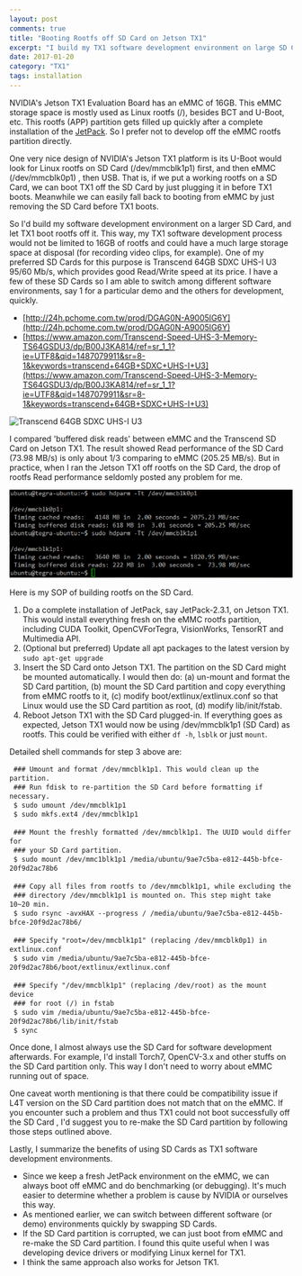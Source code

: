 ```yaml
---
layout: post
comments: true
title: "Booting Rootfs off SD Card on Jetson TX1"
excerpt: "I build my TX1 software development environment on large SD Card. This approach has a number of benefits. I share how I build the SD Card image here."
date: 2017-01-20
category: "TX1"
tags: installation
---
```


NVIDIA's Jetson TX1 Evaluation Board has an eMMC of 16GB. This eMMC storage space is mostly used as Linux rootfs (/), besides BCT and U-Boot, etc. This rootfs (APP) partition gets filled up quickly after a complete installation of the [JetPack](https://developer.nvidia.com/embedded/jetpack). So I prefer not to develop off the eMMC rootfs partition directly.

One very nice design of NVIDIA's Jetson TX1 platform is its U-Boot would look for Linux rootfs on SD Card (/dev/mmcblk1p1) first, and then eMMC (/dev/mmcblk0p1) , then USB. That is, if we put a working rootfs on a SD Card, we can boot TX1 off the SD Card by just plugging it in before TX1 boots. Meanwhile we can easily fall back to booting from eMMC by just removing the SD Card before TX1 boots.

So I'd build my software development environment on a larger SD Card, and let TX1 boot rootfs off it. This way, my TX1 software development process would not be limited to 16GB of rootfs and could have a much large storage space at disposal (for recording video clips, for example). One of my preferred SD Cards for this purpose is Transcend 64GB SDXC UHS-I U3 95/60 Mb/s, which provides good Read/Write speed at its price. I have a few of these SD Cards so I am able to switch among different software environments, say 1 for a particular demo and the others for development, quickly.

* [http://24h.pchome.com.tw/prod/DGAG0N-A9005IG6Y](http://24h.pchome.com.tw/prod/DGAG0N-A9005IG6Y)
* [https://www.amazon.com/Transcend-Speed-UHS-3-Memory-TS64GSDU3/dp/B00J3KA814/ref=sr_1_1?ie=UTF8&qid=1487079911&sr=8-1&keywords=transcend+64GB+SDXC+UHS-I+U3](https://www.amazon.com/Transcend-Speed-UHS-3-Memory-TS64GSDU3/dp/B00J3KA814/ref=sr_1_1?ie=UTF8&qid=1487079911&sr=8-1&keywords=transcend+64GB+SDXC+UHS-I+U3)

![Transcend 64GB SDXC UHS-I U3](http://a.ecimg.tw/items/DGAG0NA9005IG6Y/000001_1478355499.jpg)

I compared 'buffered disk reads' between eMMC and the Transcend SD Card on Jetson TX1. The result showed Read performance of the SD Card (73.98 MB/s) is only about 1/3 comparing to eMMC (205.25 MB/s). But in practice, when I ran the Jetson TX1 off rootfs on the SD Card, the drop of rootfs Read performance seldomly posted any problem for me.

![hdparm screenshot](/assets/2017-01-20-sd-rootfs-on-tx1/hdparm-emmc-vs-sd.png)

Here is my SOP of building rootfs on the SD Card.

1. Do a complete installation of JetPack, say JetPack-2.3.1, on Jetson TX1. This would install everything fresh on the eMMC rootfs partition, including CUDA Toolkit, OpenCVForTegra, VisionWorks, TensorRT and Multimedia API.
2. (Optional but preferred) Update all apt packages to the latest version by `sudo apt-get upgrade`
3. Insert the SD Card onto Jetson TX1. The partition on the SD Card might be mounted automatically. I would then do: (a) un-mount and format the SD Card partition, (b) mount the SD Card partition and copy everything from eMMC rootfs to it, (c) modify boot/extlinux/extlinux.conf so that Linux would use the SD Card partition as root, (d) modify lib/init/fstab.
4. Reboot Jetson TX1 with the SD Card plugged-in. If everything goes as expected, Jetson TX1 would now be using /dev/mmcblk1p1 (SD Card) as rootfs. This could be verified with either `df -h`, `lsblk` or just `mount`.

Detailed shell commands for step 3 above are: 

```shell_session
 ### Umount and format /dev/mmcblk1p1. This would clean up the partition.
 ### Run fdisk to re-partition the SD Card before formatting if necessary.
 $ sudo umount /dev/mmcblk1p1
 $ sudo mkfs.ext4 /dev/mmcblk1p1

 ### Mount the freshly formatted /dev/mmcblk1p1. The UUID would differ for
 ### your SD Card partition.
 $ sudo mount /dev/mmc1blk1p1 /media/ubuntu/9ae7c5ba-e812-445b-bfce-20f9d2ac78b6

 ### Copy all files from rootfs to /dev/mmcblk1p1, while excluding the
 ### directory /dev/mmcblk1p1 is mounted on. This step might take 10~20 min.
 $ sudo rsync -avxHAX --progress / /media/ubuntu/9ae7c5ba-e812-445b-bfce-20f9d2ac78b6/

 ### Specify "root=/dev/mmcblk1p1" (replacing /dev/mmcblk0p1) in extlinux.conf
 $ sudo vim /media/ubuntu/9ae7c5ba-e812-445b-bfce-20f9d2ac78b6/boot/extlinux/extlinux.conf

 ### Specify "/dev/mmcblk1p1" (replacing /dev/root) as the mount device
 ### for root (/) in fstab
 $ sudo vim /media/ubuntu/9ae7c5ba-e812-445b-bfce-20f9d2ac78b6/lib/init/fstab
 $ sync
```
Once done, I almost always use the SD Card for software development afterwards. For example, I'd install Torch7, OpenCV-3.x and other stuffs on the SD Card partition only. This way I don't need to worry about eMMC running out of space.

One caveat worth mentioning is that there could be compatibility issue if L4T version on the SD Card partition does not match that on the eMMC. If you encounter such a problem and thus TX1 could not boot successfully off the SD Card , I'd suggest you to re-make the SD Card partition by following those steps outlined above.

Lastly, I summarize the benefits of using SD Cards as TX1 software development environments.

* Since we keep a fresh JetPack environment on the eMMC, we can always boot off eMMC and do benchmarking (or debugging). It's much easier to determine whether a problem is cause by NVIDIA or ourselves this way.
* As mentioned earlier, we can switch between different software (or demo) environments quickly by swapping SD Cards.
* If the SD Card partition is corrupted, we can just boot from eMMC and re-make the SD Card partition. I found this quite useful when I was developing device drivers or modifying Linux kernel for TX1.
* I think the same approach also works for Jetson TK1.

